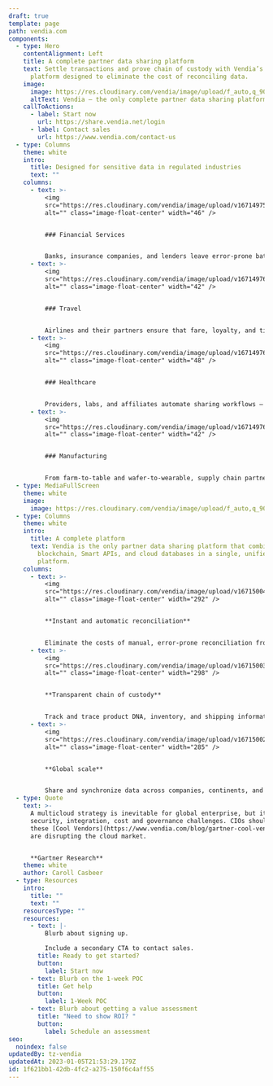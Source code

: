 ```yaml
---
draft: true
template: page
path: vendia.com
components:
  - type: Hero
    contentAlignment: Left
    title: A complete partner data sharing platform
    text: Settle transactions and prove chain of custody with Vendia’s powerful
      platform designed to eliminate the cost of reconciling data.
    image:
      image: https://res.cloudinary.com/vendia/image/upload/f_auto,q_90/v1671499818/Website/Iso/Vendia-Uni_bveueo.svg
      altText: Vendia – the only complete partner data sharing platform.
    callToActions:
      - label: Start now
        url: https://share.vendia.net/login
      - label: Contact sales
        url: https://www.vendia.com/contact-us
  - type: Columns
    theme: white
    intro:
      title: Designed for sensitive data in regulated industries
      text: ""
    columns:
      - text: >-
          <img
          src="https://res.cloudinary.com/vendia/image/upload/v1671497511/Website/Icons/Money_078_zzoorn.png"
          alt="" class="image-float-center" width="46" />


          ### Financial Services


          Banks, insurance companies, and lenders leave error-prone batch processes behind and reduce the risk of outstanding balances and disputes.
      - text: >-
          <img
          src="https://res.cloudinary.com/vendia/image/upload/v1671497688/Website/Icons/Travel_02-grad_hqx46g.png"
          alt="" class="image-float-center" width="42" />


          ### Travel


          Airlines and their partners ensure that fare, loyalty, and ticket updates happen in real time, with proof of data accuracy, lineage, and ATI compliance.
      - text: >-
          <img
          src="https://res.cloudinary.com/vendia/image/upload/v1671497688/Website/Icons/Analytics_23-grad_sbhwko.png"
          alt="" class="image-float-center" width="48" />


          ### Healthcare


          Providers, labs, and affiliates automate sharing workflows – with privacy, governance, and access control built in.
      - text: >-
          <img
          src="https://res.cloudinary.com/vendia/image/upload/v1671497688/Website/Icons/Supply_chain_11-grad_t5rhtp.png"
          alt="" class="image-float-center" width="42" />


          ### Manufacturing


          From farm-to-table and wafer-to-wearable, supply chain partners gain a trusted source of truth.
  - type: MediaFullScreen
    theme: white
    image:
      image: https://res.cloudinary.com/vendia/image/upload/f_auto,q_90/v1671501683/Website/Screenshot_2022-12-19_at_18.00.25_aljhli.png
  - type: Columns
    theme: white
    intro:
      title: A complete platform
      text: Vendia is the only partner data sharing platform that combines a business
        blockchain, Smart APIs, and cloud databases in a single, unified SaaS
        platform.
    columns:
      - text: >-
          <img
          src="https://res.cloudinary.com/vendia/image/upload/v1671500456/Website/Iso/Cloud_brdq9h.png"
          alt="" class="image-float-center" width="292" />


          **Instant and automatic reconciliation**


          Eliminate the costs of manual, error-prone reconciliation from partner data. Vendia offers real-time reconciliation with an accurate, trusted source of truth.
      - text: >-
          <img
          src="https://res.cloudinary.com/vendia/image/upload/v1671500333/Website/Iso/Vendia_Web_Chain_hero_2_icgveh.png"
          alt="" class="image-float-center" width="298" />


          **Transparent chain of custody**


          Track and trace product DNA, inventory, and shipping information across supply chain partners. Vendia provides a fully auditable, versioned, and immutable source of truth.
      - text: >-
          <img
          src="https://res.cloudinary.com/vendia/image/upload/v1671500250/Website/Iso/Global_scale_ssafji.png"
          alt="" class="image-float-center" width="285" />


          **Global scale**


          Share and synchronize data across companies, continents, and clouds with high throughput, low latency, fault tolerance, and disaster recovery built-in.
  - type: Quote
    text: >-
      A multicloud strategy is inevitable for global enterprise, but it brings
      security, integration, cost and governance challenges. CIOs should assess
      these [Cool Vendors](https://www.vendia.com/blog/gartner-cool-vendor) that
      are disrupting the cloud market.


      **Gartner Research**
    theme: white
    author: Caroll Casbeer
  - type: Resources
    intro:
      title: ""
      text: ""
    resourcesType: ""
    resources:
      - text: |-
          Blurb about signing up. 

          Include a secondary CTA to contact sales.
        title: Ready to get started?
        button:
          label: Start now
      - text: Blurb on the 1-week POC
        title: Get help
        button:
          label: 1-Week POC
      - text: Blurb about getting a value assessment
        title: "Need to show ROI? "
        button:
          label: Schedule an assessment
seo:
  noindex: false
updatedBy: tz-vendia
updatedAt: 2023-01-05T21:53:29.179Z
id: 1f621bb1-42db-4fc2-a275-150f6c4aff55
---
```

